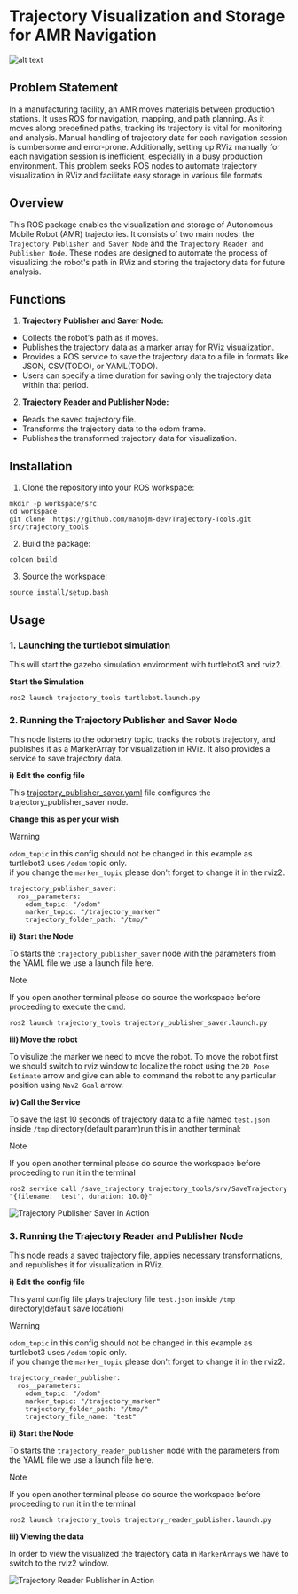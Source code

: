 # Trajectory Visualization and Storage for AMR Navigation

![alt text](media/trajectory_publisher_saver.png)

## Problem Statement

In a manufacturing facility, an AMR moves materials between production stations. It uses ROS for navigation, mapping, and path planning. As it moves along predefined paths, tracking its trajectory is vital for monitoring and analysis. Manual handling of trajectory data for each navigation session is cumbersome and error-prone. Additionally, setting up RViz manually for each navigation session is inefficient, especially in a busy production environment. This problem seeks ROS nodes to automate trajectory visualization in RViz and facilitate easy storage in various file formats.

## Overview

This ROS package enables the visualization and storage of Autonomous Mobile Robot (AMR) trajectories. It consists of two main nodes: the `Trajectory Publisher and Saver Node` and the `Trajectory Reader and Publisher Node`. These nodes are designed to automate the process of visualizing the robot's path in RViz and storing the trajectory data for future analysis.

## Functions

1) **Trajectory Publisher and Saver Node:**

- Collects the robot's path as it moves.
- Publishes the trajectory data as a marker array for RViz visualization.
- Provides a ROS service to save the trajectory data to a file in formats like JSON, CSV(TODO), or YAML(TODO).
- Users can specify a time duration for saving only the trajectory data within that period.

2) **Trajectory Reader and Publisher Node:**
- Reads the saved trajectory file.
- Transforms the trajectory data to the odom frame.
- Publishes the transformed trajectory data for visualization.

## Installation

1) Clone the repository into your ROS workspace:

```
mkdir -p workspace/src
cd workspace
git clone  https://github.com/manojm-dev/Trajectory-Tools.git src/trajectory_tools
```


2) Build the package:

```
colcon build 
```

3) Source the workspace:

```
source install/setup.bash
```

## Usage

### 1. Launching the turtlebot simulation

This will start the gazebo simulation environment with turtlebot3 and rviz2.

**Start the Simulation**
```
ros2 launch trajectory_tools turtlebot.launch.py
```

### 2. Running the Trajectory Publisher and Saver Node

This node listens to the odometry topic, tracks the robot’s trajectory, and publishes it as a MarkerArray for visualization in RViz. It also provides a service to save trajectory data.

**i) Edit the config file**

This [trajectory_publisher_saver.yaml](`config/trajectory_publisher_saver.yaml`) file configures the trajectory_publisher_saver node.

**Change this as per your wish**

> [!WARNING]
>`odom_topic` in this config should not be changed in this example as turtlebot3 uses `/odom` topic only. <br>
> if you change the `marker_topic` please don't forget to change it in the rviz2.

```
trajectory_publisher_saver:
  ros__parameters:
    odom_topic: "/odom"
    marker_topic: "/trajectory_marker"
    trajectory_folder_path: "/tmp/"
```

**ii) Start the Node**

To starts the `trajectory_publisher_saver` node with the parameters from the YAML file we use a launch file here.

> [!NOTE]
> If you open another terminal please do source the workspace before proceeding to execute the cmd.


```
ros2 launch trajectory_tools trajectory_publisher_saver.launch.py
```

**iii) Move the robot**

To visulize the marker we need to move the robot. To move the robot first we should switch to rviz window to localize the robot using the `2D Pose Estimate` arrow and give can able to command the robot to any particular position using `Nav2 Goal` arrow.

**iv) Call the Service**

To save the last 10 seconds of trajectory data to a file named `test.json` inside `/tmp` directory(default param)run this in another terminal:

> [!NOTE]
> If you open another terminal please do source the workspace before proceeding to run it in the terminal

```
ros2 service call /save_trajectory trajectory_tools/srv/SaveTrajectory "{filename: 'test', duration: 10.0}"
```

![Trajectory Publisher Saver in Action](media/trajectory_publisher_saver.gif)

### 3. Running the Trajectory Reader and Publisher Node

This node reads a saved trajectory file, applies necessary transformations, and republishes it for visualization in RViz.

**i) Edit the config file**

This yaml config file plays trajectory file `test.json` inside `/tmp` directory(default save location)

> [!WARNING]
>`odom_topic` in this config should not be changed in this example as turtlebot3 uses `/odom` topic only. <br>
> if you change the `marker_topic` please don't forget to change it in the rviz2.

```
trajectory_reader_publisher:
  ros__parameters:
    odom_topic: "/odom"
    marker_topic: "/trajectory_marker"
    trajectory_folder_path: "/tmp/"
    trajectory_file_name: "test"
```

**ii) Start the Node**

To starts the `trajectory_reader_publisher` node with the parameters from the YAML file we use a launch file here.

> [!NOTE]
> If you open another terminal please do source the workspace before proceeding to run it in the terminal

```
ros2 launch trajectory_tools trajectory_reader_publisher.launch.py
```

**iii) Viewing the data**

In order to view the visualized the trajectory data in `MarkerArrays` we have to switch to the rviz2 window.

![Trajectory Reader Publisher in Action](media/trajectory_reader_publisher.gif)